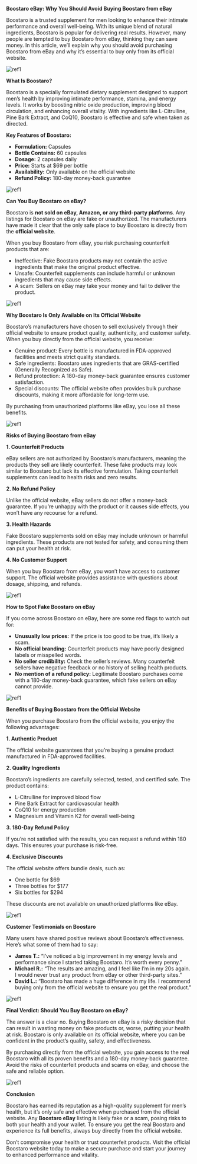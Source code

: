 ﻿**Boostaro eBay: Why You Should Avoid Buying Boostaro from eBay**

Boostaro is a trusted supplement for men looking to enhance their intimate performance and overall well-being. With its unique blend of natural ingredients, Boostaro is popular for delivering real results. However, many people are tempted to buy Boostaro from eBay, thinking they can save money. In this article, we’ll explain why you should avoid purchasing Boostaro from eBay and why it’s essential to buy only from its official website.

![ref1]

**What Is Boostaro?**

Boostaro is a specially formulated dietary supplement designed to support men’s health by improving intimate performance, stamina, and energy levels. It works by boosting nitric oxide production, improving blood circulation, and enhancing overall vitality. With ingredients like L-Citrulline, Pine Bark Extract, and CoQ10, Boostaro is effective and safe when taken as directed.

**Key Features of Boostaro:**

- **Formulation:** Capsules
- **Bottle Contains:** 60 capsules
- **Dosage:** 2 capsules daily
- **Price:** Starts at $69 per bottle
- **Availability:** Only available on the official website
- **Refund Policy:** 180-day money-back guarantee

![ref1]

**Can You Buy Boostaro on eBay?**

Boostaro is **not sold on eBay, Amazon, or any third-party platforms**. Any listings for Boostaro on eBay are fake or unauthorized. The manufacturers have made it clear that the only safe place to buy Boostaro is directly from the **official website**.

When you buy Boostaro from eBay, you risk purchasing counterfeit products that are:

- Ineffective: Fake Boostaro products may not contain the active ingredients that make the original product effective.
- Unsafe: Counterfeit supplements can include harmful or unknown ingredients that may cause side effects.
- A scam: Sellers on eBay may take your money and fail to deliver the product.

![ref1]

**Why Boostaro Is Only Available on Its Official Website**

Boostaro’s manufacturers have chosen to sell exclusively through their official website to ensure product quality, authenticity, and customer safety. When you buy directly from the official website, you receive:

- Genuine product: Every bottle is manufactured in FDA-approved facilities and meets strict quality standards.
- Safe ingredients: Boostaro uses ingredients that are GRAS-certified (Generally Recognized as Safe).
- Refund protection: A 180-day money-back guarantee ensures customer satisfaction.
- Special discounts: The official website often provides bulk purchase discounts, making it more affordable for long-term use.

By purchasing from unauthorized platforms like eBay, you lose all these benefits.

![ref1]

**Risks of Buying Boostaro from eBay**

**1. Counterfeit Products**

eBay sellers are not authorized by Boostaro’s manufacturers, meaning the products they sell are likely counterfeit. These fake products may look similar to Boostaro but lack its effective formulation. Taking counterfeit supplements can lead to health risks and zero results.

**2. No Refund Policy**

Unlike the official website, eBay sellers do not offer a money-back guarantee. If you’re unhappy with the product or it causes side effects, you won’t have any recourse for a refund.

**3. Health Hazards**

Fake Boostaro supplements sold on eBay may include unknown or harmful ingredients. These products are not tested for safety, and consuming them can put your health at risk.

**4. No Customer Support**

When you buy Boostaro from eBay, you won’t have access to customer support. The official website provides assistance with questions about dosage, shipping, and refunds.

![ref1]

**How to Spot Fake Boostaro on eBay**

If you come across Boostaro on eBay, here are some red flags to watch out for:

- **Unusually low prices:** If the price is too good to be true, it’s likely a scam.
- **No official branding:** Counterfeit products may have poorly designed labels or misspelled words.
- **No seller credibility:** Check the seller’s reviews. Many counterfeit sellers have negative feedback or no history of selling health products.
- **No mention of a refund policy:** Legitimate Boostaro purchases come with a 180-day money-back guarantee, which fake sellers on eBay cannot provide.

![ref1]

**Benefits of Buying Boostaro from the Official Website**

When you purchase Boostaro from the official website, you enjoy the following advantages:

**1. Authentic Product**

The official website guarantees that you’re buying a genuine product manufactured in FDA-approved facilities.

**2. Quality Ingredients**

Boostaro’s ingredients are carefully selected, tested, and certified safe. The product contains:

- L-Citrulline for improved blood flow
- Pine Bark Extract for cardiovascular health
- CoQ10 for energy production
- Magnesium and Vitamin K2 for overall well-being

**3. 180-Day Refund Policy**

If you’re not satisfied with the results, you can request a refund within 180 days. This ensures your purchase is risk-free.

**4. Exclusive Discounts**

The official website offers bundle deals, such as:

- One bottle for $69
- Three bottles for $177
- Six bottles for $294

These discounts are not available on unauthorized platforms like eBay.

![ref1]

**Customer Testimonials on Boostaro**

Many users have shared positive reviews about Boostaro’s effectiveness. Here’s what some of them had to say:

- **James T.:** “I’ve noticed a big improvement in my energy levels and performance since I started taking Boostaro. It’s worth every penny.”
- **Michael R.:** “The results are amazing, and I feel like I’m in my 20s again. I would never trust any product from eBay or other third-party sites.”
- **David L.:** “Boostaro has made a huge difference in my life. I recommend buying only from the official website to ensure you get the real product.”

![ref1]

**Final Verdict: Should You Buy Boostaro on eBay?**

The answer is a clear no. Buying Boostaro on eBay is a risky decision that can result in wasting money on fake products or, worse, putting your health at risk. Boostaro is only available on its official website, where you can be confident in the product’s quality, safety, and effectiveness.

By purchasing directly from the official website, you gain access to the real Boostaro with all its proven benefits and a 180-day money-back guarantee. Avoid the risks of counterfeit products and scams on eBay, and choose the safe and reliable option.

![ref1]

**Conclusion**

Boostaro has earned its reputation as a high-quality supplement for men’s health, but it’s only safe and effective when purchased from the official website. Any **Boostaro eBay** listing is likely fake or a scam, posing risks to both your health and your wallet. To ensure you get the real Boostaro and experience its full benefits, always buy directly from the official website.

Don’t compromise your health or trust counterfeit products. Visit the official Boostaro website today to make a secure purchase and start your journey to enhanced performance and vitality.





[ref1]: Aspose.Words.2370bb69-58a9-46db-8ae3-a0411ff522a0.001.png
